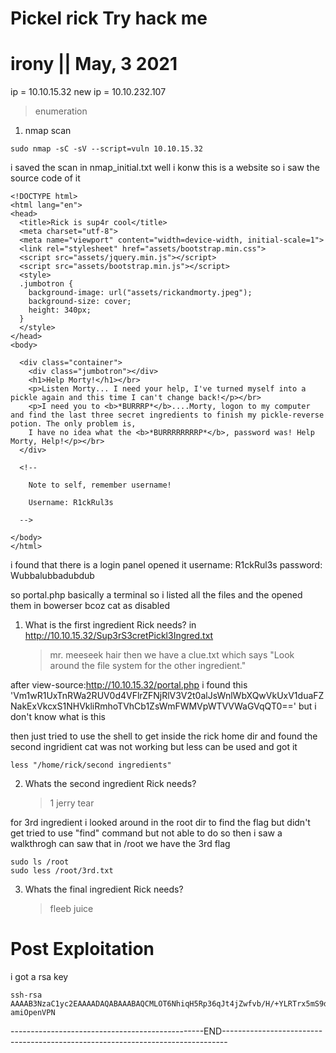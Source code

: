 # Pickel rick Try hack me
# irony || May, 3 2021


ip = 10.10.15.32
new ip = 10.10.232.107


> enumeration 
1. nmap scan
```
sudo nmap -sC -sV --script=vuln 10.10.15.32

```
i saved the scan in nmap_initial.txt
well i konw this is a website so i saw the source code of it 

```
<!DOCTYPE html>
<html lang="en">
<head>
  <title>Rick is sup4r cool</title>
  <meta charset="utf-8">
  <meta name="viewport" content="width=device-width, initial-scale=1">
  <link rel="stylesheet" href="assets/bootstrap.min.css">
  <script src="assets/jquery.min.js"></script>
  <script src="assets/bootstrap.min.js"></script>
  <style>
  .jumbotron {
    background-image: url("assets/rickandmorty.jpeg");
    background-size: cover;
    height: 340px;
  }
  </style>
</head>
<body>

  <div class="container">
    <div class="jumbotron"></div>
    <h1>Help Morty!</h1></br>
    <p>Listen Morty... I need your help, I've turned myself into a pickle again and this time I can't change back!</p></br>
    <p>I need you to <b>*BURRRP*</b>....Morty, logon to my computer and find the last three secret ingredients to finish my pickle-reverse potion. The only problem is,
    I have no idea what the <b>*BURRRRRRRRP*</b>, password was! Help Morty, Help!</p></br>
  </div>

  <!--

    Note to self, remember username!

    Username: R1ckRul3s

  -->

</body>
</html>

```

i found that there is a login panel opened it
username: R1ckRul3s
password: Wubbalubbadubdub

so portal.php basically a terminal so i listed all the files and the opened them in bowerser bcoz cat as disabled

1. What is the first ingredient Rick needs? 
 	in http://10.10.15.32/Sup3rS3cretPickl3Ingred.txt
 	> mr. meeseek hair
then we have a clue.txt which says "Look around the file system for the other ingredient."

after view-source:http://10.10.15.32/portal.php i found this 
'Vm1wR1UxTnRWa2RUV0d4VFlrZFNjRlV3V2t0alJsWnlWbXQwVkUxV1duaFZNakExVkcxS1NHVkliRmhoTVhCb1ZsWmFWMVpWTVVWaGVqQT0=='
but i don't know what is this

then just tried to use the shell to get inside the rick home dir and found the second ingridient
cat was not working but less can be used and got it

```
less "/home/rick/second ingredients"

```
2. Whats the second ingredient Rick needs?
	> 1 jerry tear

for 3rd ingredient i looked around in the root dir to find the flag but didn't get tried to use "find" command but not able to do so then i saw a walkthrogh can saw that
in /root we have the 3rd flag 

```
sudo ls /root
sudo less /root/3rd.txt
```

3. Whats the final ingredient Rick needs?
	>fleeb juice






# Post Exploitation


i got a rsa key
```
ssh-rsa AAAAB3NzaC1yc2EAAAADAQABAAABAQCMLOT6NhiqH5Rp36qJt4jZwfvb/H/+YLRTrx5mS9dSyxumP8+chjxkSNOrdgNtZ6XoaDDDikslQvKMCqoJqHqp4jh9xTQTj29tagUaZmR0gUwatEJPG0SfqNvNExgsTtu2DW3SxCQYwrMtu9S4myr+4x+rwQ739SrPLMdBmughB13uC/3DCsE4aRvWL7p+McehGGkqvyAfhux/9SNgnIKayozWMPhADhpYlAomGnTtd8Cn+O1IlZmvqz5kJDYmnlKppKW2mgtAVeejNXGC7TQRkH6athI5Wzek9PXiFVu6IZsJePo+y8+n2zhOXM2mHx01QyvK2WZuQCvLpWKW92eF amiOpenVPN
```
------------------------------------------------END-------------------------------------------------------------------------------